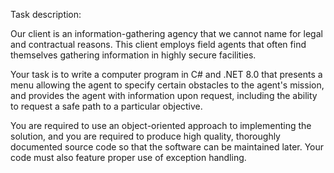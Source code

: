 Task description:

Our client is an information-gathering agency that we cannot name for legal and contractual reasons. 
This client employs field agents that often find themselves gathering information in highly secure facilities.

Your task is to write a computer program in C# and .NET 8.0 that presents a menu allowing the agent to specify certain obstacles to the agent's mission,
and provides the agent with information upon request, including the ability to request a safe path to a particular objective.

You are required to use an object-oriented approach to implementing the solution, and you are required to produce high quality, 
thoroughly documented source code so that the software can be maintained later. Your code must also feature proper use of exception handling.
